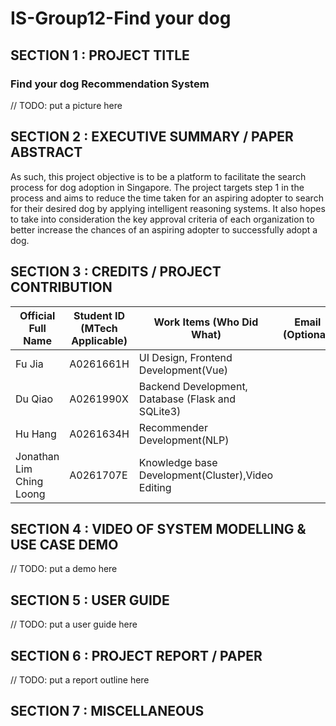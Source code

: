 # IS-Group12-Find your dog

## SECTION 1 : PROJECT TITLE
### Find your dog Recommendation System

// TODO: put a picture here

## SECTION 2 : EXECUTIVE SUMMARY / PAPER ABSTRACT
As such, this project objective is to be a platform to facilitate the search process for dog adoption in Singapore. The project targets step 1 in the process and aims to reduce the time taken for an aspiring adopter to search for their desired dog by applying intelligent reasoning systems. It also hopes to take into consideration the key approval criteria of each organization to better increase the chances of an aspiring adopter to successfully adopt a dog. 
## SECTION 3 : CREDITS / PROJECT CONTRIBUTION
|Official Full Name|Student ID (MTech Applicable)|Work Items (Who Did What)|Email (Optional)
|  ----  | ----  |----  |----  |
Fu Jia|A0261661H|UI Design, Frontend Development(Vue)|
Du Qiao|A0261990X|Backend Development, Database (Flask and SQLite3) |
Hu Hang|A0261634H|Recommender Development(NLP)|
Jonathan Lim Ching Loong|A0261707E|Knowledge base Development(Cluster),Video Editing|
## SECTION 4 : VIDEO OF SYSTEM MODELLING & USE CASE DEMO
// TODO: put a demo here
## SECTION 5 : USER GUIDE
// TODO: put a user guide here
## SECTION 6 : PROJECT REPORT / PAPER
// TODO: put a report outline here
## SECTION 7 : MISCELLANEOUS